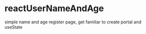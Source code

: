 # reactUserNameAndAge

simple name and age register page, get familiar to create portal and useState
